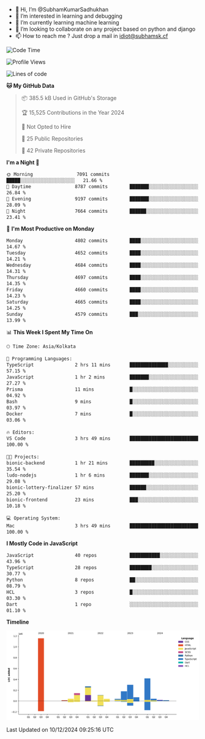 - 👋 Hi, I’m @SubhamKumarSadhukhan
- 👀 I’m interested in learning and debugging
- 🌱 I’m currently learning machine learning
- 💞️ I’m looking to collaborate on any project based on python and django
- 📫 How to reach me ?
      Just drop a mail in idiot@subhamsk.cf

<!---
SubhamKumarSadhukhan/SubhamKumarSadhukhan is a ✨ special ✨ repository because its `README.md` (this file) appears on your GitHub profile.
You can click the Preview link to take a look at your changes.
--->


<!--START_SECTION:waka-->
![Code Time](http://img.shields.io/badge/Code%20Time-2%2C656%20hrs%202%20mins-blue)

![Profile Views](http://img.shields.io/badge/Profile%20Views-1-blue)

![Lines of code](https://img.shields.io/badge/From%20Hello%20World%20I%27ve%20Written-2.8%20million%20lines%20of%20code-blue)

**🐱 My GitHub Data** 

> 📦 385.5 kB Used in GitHub's Storage 
 > 
> 🏆 15,525 Contributions in the Year 2024
 > 
> 🚫 Not Opted to Hire
 > 
> 📜 25 Public Repositories 
 > 
> 🔑 42 Private Repositories 
 > 
**I'm a Night 🦉** 

```text
🌞 Morning                7091 commits        █████░░░░░░░░░░░░░░░░░░░░   21.66 % 
🌆 Daytime                8787 commits        ███████░░░░░░░░░░░░░░░░░░   26.84 % 
🌃 Evening                9197 commits        ███████░░░░░░░░░░░░░░░░░░   28.09 % 
🌙 Night                  7664 commits        ██████░░░░░░░░░░░░░░░░░░░   23.41 % 
```
📅 **I'm Most Productive on Monday** 

```text
Monday                   4802 commits        ████░░░░░░░░░░░░░░░░░░░░░   14.67 % 
Tuesday                  4652 commits        ████░░░░░░░░░░░░░░░░░░░░░   14.21 % 
Wednesday                4684 commits        ████░░░░░░░░░░░░░░░░░░░░░   14.31 % 
Thursday                 4697 commits        ████░░░░░░░░░░░░░░░░░░░░░   14.35 % 
Friday                   4660 commits        ████░░░░░░░░░░░░░░░░░░░░░   14.23 % 
Saturday                 4665 commits        ████░░░░░░░░░░░░░░░░░░░░░   14.25 % 
Sunday                   4579 commits        ███░░░░░░░░░░░░░░░░░░░░░░   13.99 % 
```


📊 **This Week I Spent My Time On** 

```text
🕑︎ Time Zone: Asia/Kolkata

💬 Programming Languages: 
TypeScript               2 hrs 11 mins       ██████████████░░░░░░░░░░░   57.15 % 
JavaScript               1 hr 2 mins         ███████░░░░░░░░░░░░░░░░░░   27.27 % 
Prisma                   11 mins             █░░░░░░░░░░░░░░░░░░░░░░░░   04.92 % 
Bash                     9 mins              █░░░░░░░░░░░░░░░░░░░░░░░░   03.97 % 
Docker                   7 mins              █░░░░░░░░░░░░░░░░░░░░░░░░   03.06 % 

🔥 Editors: 
VS Code                  3 hrs 49 mins       █████████████████████████   100.00 % 

🐱‍💻 Projects: 
bionic-backend           1 hr 21 mins        █████████░░░░░░░░░░░░░░░░   35.54 % 
ludo-nodejs              1 hr 6 mins         ███████░░░░░░░░░░░░░░░░░░   29.08 % 
bionic-lottery-finalizer 57 mins             ██████░░░░░░░░░░░░░░░░░░░   25.20 % 
bionic-frontend          23 mins             ███░░░░░░░░░░░░░░░░░░░░░░   10.18 % 

💻 Operating System: 
Mac                      3 hrs 49 mins       █████████████████████████   100.00 % 
```

**I Mostly Code in JavaScript** 

```text
JavaScript               40 repos            ███████████░░░░░░░░░░░░░░   43.96 % 
TypeScript               28 repos            ████████░░░░░░░░░░░░░░░░░   30.77 % 
Python                   8 repos             ██░░░░░░░░░░░░░░░░░░░░░░░   08.79 % 
HCL                      3 repos             █░░░░░░░░░░░░░░░░░░░░░░░░   03.30 % 
Dart                     1 repo              ░░░░░░░░░░░░░░░░░░░░░░░░░   01.10 % 
```



**Timeline**

![Lines of Code chart](https://raw.githubusercontent.com/SubhamKumarSadhukhan/SubhamKumarSadhukhan/main/assets/bar_graph.png)


 Last Updated on 10/12/2024 09:25:16 UTC
<!--END_SECTION:waka-->
